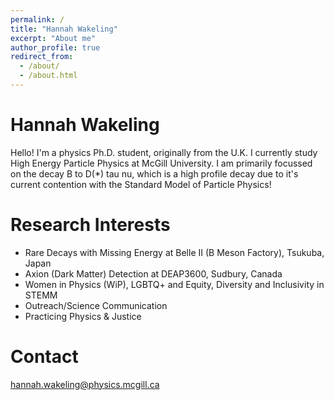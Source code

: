 ```yaml
---
permalink: /
title: "Hannah Wakeling"
excerpt: "About me"
author_profile: true
redirect_from: 
  - /about/
  - /about.html
---
```


Hannah Wakeling
====

Hello! I'm a physics Ph.D. student, originally from the U.K. I currently study High Energy Particle Physics at McGill University. I am primarily focussed on the decay B to D(*) tau nu, which is a high profile decay due to it's current contention with the Standard Model of Particle Physics!

Research Interests
=====
* Rare Decays with Missing Energy at Belle II (B Meson Factory), Tsukuba, Japan
* Axion (Dark Matter) Detection at DEAP3600, Sudbury, Canada
* Women in Physics (WiP), LGBTQ+ and Equity, Diversity and Inclusivity in STEMM
* Outreach/Science Communication
* Practicing Physics & Justice

Contact
=====
hannah.wakeling@physics.mcgill.ca
